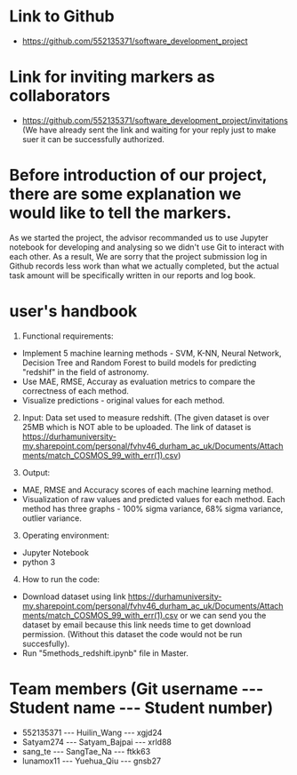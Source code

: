 # Link to Github
- https://github.com/552135371/software_development_project

# Link for inviting markers as collaborators
- https://github.com/552135371/software_development_project/invitations (We have already sent the link and waiting for your reply just to make suer it can be successfully authorized.

# Before introduction of our project, there are some explanation we would like to tell the markers. 
As we started the project, the advisor recommanded us to use Jupyter notebook for developing and analysing so we didn't use Git to interact with each other. 
As a result, We are sorry that the project submission log in Github records less work than what we actually completed, but the actual task amount will be specifically written in our reports and log book.


# user's handbook
1. Functional requirements: 
- Implement 5 machine learning methods - SVM, K-NN, Neural Network, Decision Tree and Random Forest to build models for predicting "redshif" in the field of astronomy. 
- Use MAE, RMSE, Accuray as evaluation metrics to compare the correctness of each method.
- Visualize predictions - original values for each method.
2. Input: Data set used to measure redshift. (The given dataset is over 25MB which is NOT able to be uploaded. The link of dataset is https://durhamuniversity-my.sharepoint.com/personal/fvhv46_durham_ac_uk/Documents/Attachments/match_COSMOS_99_with_err(1).csv)

2. Output:
- MAE, RMSE and Accuracy scores of each machine learning method.
- Visualization of raw values and predicted values for each method. Each method has three graphs - 100% sigma variance, 68% sigma variance, outlier variance.

3. Operating environment:
- Jupyter Notebook
- python 3

4. How to run the code:
- Download dataset using link https://durhamuniversity-my.sharepoint.com/personal/fvhv46_durham_ac_uk/Documents/Attachments/match_COSMOS_99_with_err(1).csv or we can send you the dataset by email because this link needs time to get download permission. (Without this dataset the code would not be run succesfully).
- Run "5methods_redshift.ipynb" file in Master.

# Team members (Git username --- Student name --- Student number)
- 552135371 --- Huilin_Wang --- xgjd24 
- Satyam274 --- Satyam_Bajpai --- xrld88 
- sang_te   --- SangTae_Na  --- ftkk63
- lunamox11 --- Yuehua_Qiu --- gnsb27
